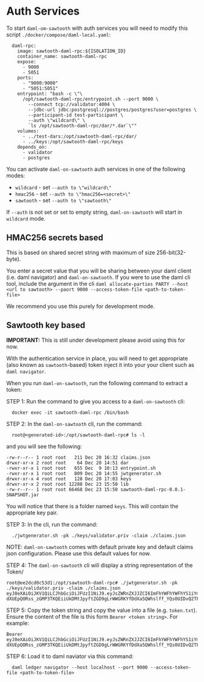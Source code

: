 # Auth Services

To start `daml-om-sawtooth` with auth services you will need to modify this script `./docker/compose/daml-local.yaml`:

```
  daml-rpc:
    image: sawtooth-daml-rpc:${ISOLATION_ID}
    container_name: sawtooth-daml-rpc
    expose:
      - 9000
      - 5051
    ports:
      - "9000:9000"
      - "5051:5051"
    entrypoint: "bash -c \"\
      /opt/sawtooth-daml-rpc/entrypoint.sh --port 9000 \
        --connect tcp://validator:4004 \
        --jdbc-url jdbc:postgresql://postgres/postgres?user=postgres \
        --participant-id test-participant \
        --auth \"wildcard\" \
        `ls /opt/sawtooth-daml-rpc/dar/*.dar`\""
    volumes:
      - ../test-dars:/opt/sawtooth-daml-rpc/dar/
      - ../keys:/opt/sawtooth-daml-rpc/keys
    depends_on:
      - validator
      - postgres
```

You can activate `daml-on-sawtooth` auth services in one of the following modes:

* `wildcard` - set `--auth to \"wildcard\"`
* `hmac256` - set `--auth to \"hmac256=<secret>\"`
* `sawtooth` - set `--auth to \"sawtooth\"`

If `--auth` is not set or set to empty string, `daml-on-sawtooth` will start in `wildcard` mode.

## HMAC256 secrets based

This is based on shared secret string with maximum of size 256-bit(32-byte). 

You enter a secret value that you will be sharing between your daml client (i.e. daml navigator) and `daml-on-sawtooth`. If you were to use the daml cli tool, include the argument in the cli `daml allocate-parties PARTY --host <url to sawtooth> --paort 9000 --access-token-file <path-to-token-file>`

We recommend you use this purely for development mode.

## Sawtooth key based

**IMPORTANT:** This is still under development please avoid using this for now.

With the authentication service in place, you will need to get appropriate (also known as `sawtooth`-based) token inject it into your your client such as `daml navigator`.

When you run `daml-on-sawtooth`, run the following command to extract a token:

STEP 1: Run the command to give you access to a `daml-on-sawtooth` cli:
```
  docker exec -it sawtooth-daml-rpc /bin/bash
```

STEP 2: In the `daml-on-sawtooth` cli, run the command:
```
  root@<generated-id>:/opt/sawtooth-daml-rpc# ls -l
```
and you will see the following:
```
-rw-r--r-- 1 root root   211 Dec 20 16:32 claims.json
drwxr-xr-x 2 root root    64 Dec 20 14:51 dar
-rwxr-xr-x 1 root root   655 Dec  9 10:13 entrypoint.sh
-rwxr-xr-x 1 root root   809 Dec 20 14:55 jwtgenerator.sh
drwxr-xr-x 4 root root   128 Dec 20 17:03 keys
drwxr-xr-x 2 root root 12288 Dec 23 15:50 lib
-rw-r--r-- 1 root root 66468 Dec 23 15:50 sawtooth-daml-rpc-0.0.1-SNAPSHOT.jar
```
You will notice that there is a folder named `keys`. This will contain the appropriate key pair.

STEP 3: In the cli, run the command:
```
  ./jwtgenerator.sh -pk ./keys/validator.priv -claim ./claims.json
```
NOTE: `daml-on-sawtooth` comes with default private key and default claims json configuration. Please use this default values for now.

STEP 4: The `daml-on-sawtooth` cli will display a string representation of the Token/
```
root@ee2dcd0c53d1:/opt/sawtooth-daml-rpc# ./jwtgenerator.sh -pk ./keys/validator.priv -claim ./claims.json
eyJ0eXAiOiJKV1QiLCJhbGciOiJFUzI1NiJ9.eyJsZWRnZXJJZCI6ImFhYWFhYWFhYS1iYmJiLWNjY2MtZGRkZC1lZWVlZWVlZWVlZWUiLCJhY3RBcyI6W251bGxdLCJleHAiOjEzMDA4MTkzODAsInJlYWRBcyI6W251bGwsbnVsbF19.Gm9-dXUEpQORss_zGMP3TKQEiiUkDMtJpyftZGD9gLrWWGRKYfDdXa5QWhslff_YQs0UIDvQ2TFapep0UJXMAg
```

STEP 5: Copy the token string and copy the value into a file (e.g. `token.txt`). Ensure the content of the file is this form `Bearer <token string>`. For example:
```
Bearer eyJ0eXAiOiJKV1QiLCJhbGciOiJFUzI1NiJ9.eyJsZWRnZXJJZCI6ImFhYWFhYWFhYS1iYmJiLWNjY2MtZGRkZC1lZWVlZWVlZWVlZWUiLCJhY3RBcyI6W251bGxdLCJleHAiOjEzMDA4MTkzODAsInJlYWRBcyI6W251bGwsbnVsbF19.Gm9-dXUEpQORss_zGMP3TKQEiiUkDMtJpyftZGD9gLrWWGRKYfDdXa5QWhslff_YQs0UIDvQ2TFapep0UJXMAg
```

STEP 6: Load it to daml naviator via this command:
```
  daml ledger navigator --host localhost --port 9000 --access-token-file <path-to-token-file>
```
